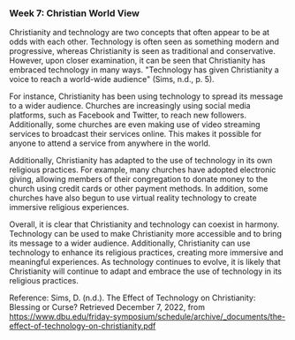 ### Week 7: Christian World View
Christianity and technology are two concepts that often appear to be at odds with each other. Technology is often seen as something modern and progressive, whereas Christianity is seen as traditional and conservative. However, upon closer examination, it can be seen that Christianity has embraced technology in many ways.  "Technology has given Christianity a voice to reach a world-wide audience" (Sims, n.d., p. 5).

For instance, Christianity has been using technology to spread its message to a wider audience. Churches are increasingly using social media platforms, such as Facebook and Twitter, to reach new followers. Additionally, some churches are even making use of video streaming services to broadcast their services online. This makes it possible for anyone to attend a service from anywhere in the world.  

Additionally, Christianity has adapted to the use of technology in its own religious practices. For example, many churches have adopted electronic giving, allowing members of their congregation to donate money to the church using credit cards or other payment methods. In addition, some churches have also begun to use virtual reality technology to create immersive religious experiences.  

Overall, it is clear that Christianity and technology can coexist in harmony. Technology can be used to make Christianity more accessible and to bring its message to a wider audience. Additionally, Christianity can use technology to enhance its religious practices, creating more immersive and meaningful experiences. As technology continues to evolve, it is likely that Christianity will continue to adapt and embrace the use of technology in its religious practices.

Reference:
Sims, D. (n.d.). The Effect of Technology on Christianity: Blessing or Curse? Retrieved December 7, 2022, from https://www.dbu.edu/friday-symposium/schedule/archive/_documents/the-effect-of-technology-on-christianity.pdf
